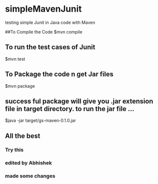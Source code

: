 # simpleMavenJunit
testing simple Junit in Java code with Maven

##To Compile the Code
$mvn compile

## To run the test cases of Junit
$mvn test

## To Package the code n get Jar files 
$mvn package

## success ful package will give you .jar extension file in target directory. to run the jar file ...
$java -jar target/gs-maven-0.1.0.jar

## All the best
### Try this
### edited by Abhishek
### made some changes
